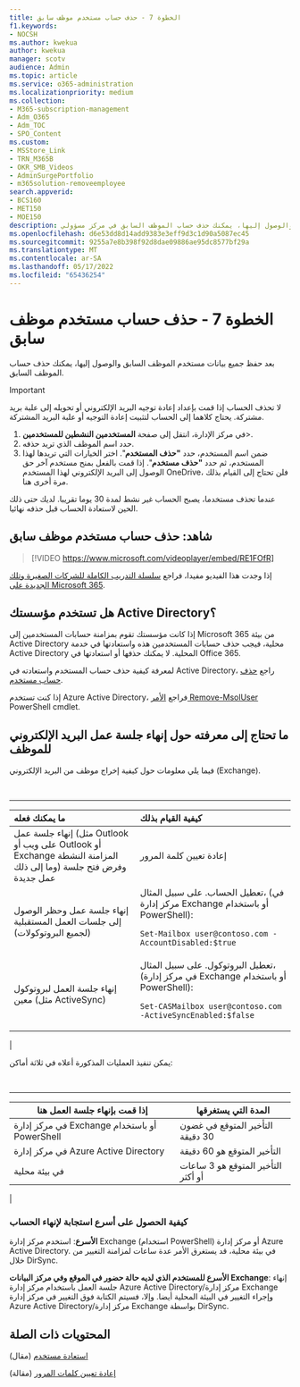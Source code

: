 ```yaml
---
title: الخطوة 7 - حذف حساب مستخدم موظف سابق
f1.keywords:
- NOCSH
ms.author: kwekua
author: kwekua
manager: scotv
audience: Admin
ms.topic: article
ms.service: o365-administration
ms.localizationpriority: medium
ms.collection:
- M365-subscription-management
- Adm_O365
- Adm_TOC
- SPO_Content
ms.custom:
- MSStore_Link
- TRN_M365B
- OKR_SMB_Videos
- AdminSurgePortfolio
- m365solution-removeemployee
search.appverid:
- BCS160
- MET150
- MOE150
description: بعد حفظ جميع بيانات مستخدم موظف سابق والوصول إليها، يمكنك حذف حساب الموظف السابق في مركز مسؤولي Microsoft 365.
ms.openlocfilehash: d6e53dd8d14add9383e3eff9d3c1d90a5087ec45
ms.sourcegitcommit: 9255a7e8b398f92d8dae09886ae95dc8577bf29a
ms.translationtype: MT
ms.contentlocale: ar-SA
ms.lasthandoff: 05/17/2022
ms.locfileid: "65436254"
---
```

# <a name="step-7---delete-a-former-employees-user-account"></a>الخطوة 7 - حذف حساب مستخدم موظف سابق

بعد حفظ جميع بيانات مستخدم الموظف السابق والوصول إليها، يمكنك حذف حساب الموظف السابق.

> [!IMPORTANT]
> لا تحذف الحساب إذا قمت بإعداد إعادة توجيه البريد الإلكتروني أو تحويله إلى علبة بريد مشتركة. يحتاج كلاهما إلى الحساب لتثبيت إعادة التوجيه أو علبة البريد المشتركة.

1. في مركز الإدارة، انتقل إلى صفحة **المستخدمين النشطين للمستخدمين**\>.<a href="https://go.microsoft.com/fwlink/p/?linkid=834822" target="_blank"></a>
2. حدد اسم الموظف الذي تريد حذفه.
3. ضمن اسم المستخدم، حدد **"حذف المستخدم**". اختر الخيارات التي تريدها لهذا المستخدم، ثم حدد **"حذف مستخدم**". إذا قمت بالفعل بمنح مستخدم آخر حق الوصول إلى البريد الإلكتروني لهذا المستخدم OneDrive، فلن تحتاج إلى القيام بذلك مرة أخرى هنا.

عندما تحذف مستخدما، يصبح الحساب غير نشط لمدة 30 يوما تقريبا. لديك حتى ذلك الحين لاستعادة الحساب قبل حذفه نهائيا.

## <a name="watch-delete-a-former-employees-user-account"></a>شاهد: حذف حساب مستخدم موظف سابق

> [!VIDEO https://www.microsoft.com/videoplayer/embed/RE1FOfR]

إذا وجدت هذا الفيديو مفيدا، فراجع [سلسلة التدريب الكاملة للشركات الصغيرة وتلك الجديدة على Microsoft 365](../../business-video/index.yml).

## <a name="does-your-organization-use-active-directory"></a>هل تستخدم مؤسستك Active Directory؟

إذا كانت مؤسستك تقوم بمزامنة حسابات المستخدمين إلى Microsoft 365 من بيئة Active Directory محلية، فيجب حذف حسابات المستخدمين هذه واستعادتها في خدمة Active Directory المحلية. لا يمكنك حذفها أو استعادتها في Office 365.

لمعرفة كيفية حذف حساب المستخدم واستعادته في Active Directory، راجع [حذف حساب مستخدم](/previous-versions/windows/it-pro/windows-server-2008-R2-and-2008/cc753730(v=ws.11)).
  
إذا كنت تستخدم Azure Active Directory، فراجع [الأمر Remove-MsolUser](/powershell/module/msonline/remove-msoluser) PowerShell cmdlet.
  
## <a name="what-you-need-to-know-about-terminating-an-employees-email-session"></a>ما تحتاج إلى معرفته حول إنهاء جلسة عمل البريد الإلكتروني للموظف

فيما يلي معلومات حول كيفية إخراج موظف من البريد الإلكتروني (Exchange).

<br>

****

|ما يمكنك فعله|كيفية القيام بذلك|
|:-----|:-----|
|إنهاء جلسة عمل (مثل Outlook على ويب أو Outlook أو Exchange المزامنة النشطة وما إلى ذلك) وفرض فتح جلسة عمل جديدة|إعادة تعيين كلمة المرور|
|إنهاء جلسة عمل وحظر الوصول إلى جلسات العمل المستقبلية (لجميع البروتوكولات)|تعطيل الحساب. على سبيل المثال، (في مركز إدارة Exchange أو باستخدام PowerShell): <p>  `Set-Mailbox user@contoso.com -AccountDisabled:$true`|
|إنهاء جلسة العمل لبروتوكول معين (مثل ActiveSync)|تعطيل البروتوكول. على سبيل المثال، (في مركز إدارة Exchange أو باستخدام PowerShell): <p>  `Set-CASMailbox user@contoso.com -ActiveSyncEnabled:$false`|
|

يمكن تنفيذ العمليات المذكورة أعلاه في ثلاثة أماكن:
  
<br>

****

|إذا قمت بإنهاء جلسة العمل هنا|المدة التي يستغرقها|
|---|---|
|في مركز إدارة Exchange أو باستخدام PowerShell|التأخير المتوقع في غضون 30 دقيقة|
|في مركز إدارة Azure Active Directory|التأخير المتوقع هو 60 دقيقة|
|في بيئة محلية|التأخير المتوقع هو 3 ساعات أو أكثر|
|

### <a name="how-to-get-fastest-response-for-account-termination"></a>كيفية الحصول على أسرع استجابة لإنهاء الحساب

**الأسرع**: استخدم مركز إدارة Exchange (استخدام PowerShell) أو مركز إدارة Azure Active Directory. في بيئة محلية، قد يستغرق الأمر عدة ساعات لمزامنة التغيير من خلال DirSync.
  
**الأسرع للمستخدم الذي لديه حالة حضور في الموقع وفي مركز البيانات Exchange**: إنهاء جلسة العمل باستخدام مركز إدارة Azure Active Directory/مركز إدارة Exchange وإجراء التغيير في البيئة المحلية أيضا. وإلا، فسيتم الكتابة فوق التغيير في مركز إدارة Azure Active Directory/مركز إدارة Exchange بواسطة DirSync.
  
## <a name="related-content"></a>المحتويات ذات الصلة

[استعادة مستخدم](restore-user.md) (مقال)

[إعادة تعيين كلمات المرور](reset-passwords.md) (مقالة)
